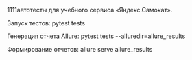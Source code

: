 1111автотесты для учебного сервиса «Яндекс.Самокат».

Запуск тестов: pytest tests

Генерация отчета Allure: pytest tests --alluredir=allure_results

Формирование отчетов: allure serve allure_results
